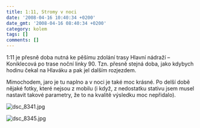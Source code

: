 ```yaml
---
title: 1:11, Stromy v noci
date: '2008-04-16 10:40:34 +0200'
date_gmt: '2008-04-16 08:40:34 +0200'
category: kolem
tags: []
comments: []
---
```

<p>1:11 je přesně doba nutná ke pěšímu zdolání trasy Hlavní nádraží &ndash; Koniklecová po trase noční linky 90. Tzn. přesně stejná doba, jako kdybych hodinu čekal na Hlaváku a pak jel dalším rozjezdem.</p>
<p>Mimochodem, jaro je tu naplno a v noci je také moc krásné. Po delší době nějaké fotky, které nejsou z mobilu (i když, z nedostatku stativu jsem musel nastavit takové parametry, že to na kvalitě výsledku moc nepřidalo).</p>
<p><img src='/assets/migrated/wp-uploads/2008/04/dsc_8341.jpg' alt='dsc_8341.jpg' /></p>
<p><img src='/assets/migrated/wp-uploads/2008/04/dsc_8345.jpg' alt='dsc_8345.jpg' /></p>
